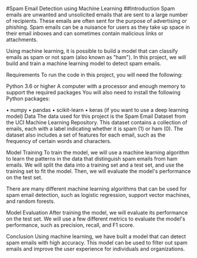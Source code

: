 #Spam Email Detection using Machine Learning
##Introduction
Spam emails are unwanted and unsolicited emails that are sent to a large number of recipients. These emails are often sent for the purpose of advertising or phishing. Spam emails can be a nuisance for users as they take up space in their email inboxes and can sometimes contain malicious links or attachments.

Using machine learning, it is possible to build a model that can classify emails as spam or not spam (also known as "ham"). In this project, we will build and train a machine learning model to detect spam emails.

Requirements
To run the code in this project, you will need the following:

Python 3.6 or higher
A computer with a processor and enough memory to support the required packages
You will also need to install the following Python packages:

•	numpy
•	pandas
•	scikit-learn
•	keras (if you want to use a deep learning model)
Data
The data used for this project is the Spam Email Dataset from the UCI Machine Learning Repository. This dataset contains a collection of emails, each with a label indicating whether it is spam (1) or ham (0). The dataset also includes a set of features for each email, such as the frequency of certain words and characters.

Model Training
To train the model, we will use a machine learning algorithm to learn the patterns in the data that distinguish spam emails from ham emails. We will split the data into a training set and a test set, and use the training set to fit the model. Then, we will evaluate the model's performance on the test set.

There are many different machine learning algorithms that can be used for spam email detection, such as logistic regression, support vector machines, and random forests. 

Model Evaluation
After training the model, we will evaluate its performance on the test set. We will use a few different metrics to evaluate the model's performance, such as precision, recall, and F1 score.

Conclusion
Using machine learning, we have built a model that can detect spam emails with high accuracy. This model can be used to filter out spam emails and improve the user experience for individuals and organizations.

